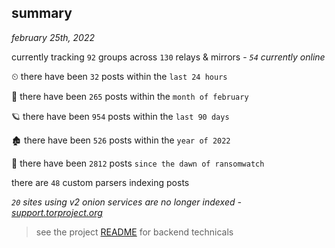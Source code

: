 
## summary
_february 25th, 2022_

currently tracking `92` groups across `130` relays & mirrors - _`54` currently online_

⏲ there have been `32` posts within the `last 24 hours`

🦈 there have been `265` posts within the `month of february`

🪐 there have been `954` posts within the `last 90 days`

🏚 there have been `526` posts within the `year of 2022`

🦕 there have been `2812` posts `since the dawn of ransomwatch`

there are `48` custom parsers indexing posts

_`20` sites using v2 onion services are no longer indexed - [support.torproject.org](https://support.torproject.org/onionservices/v2-deprecation/)_

> see the project [README](https://github.com/thetanz/ransomwatch#ransomwatch--) for backend technicals
